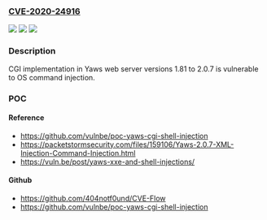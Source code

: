 ### [CVE-2020-24916](https://cve.mitre.org/cgi-bin/cvename.cgi?name=CVE-2020-24916)
![](https://img.shields.io/static/v1?label=Product&message=n%2Fa&color=blue)
![](https://img.shields.io/static/v1?label=Version&message=n%2Fa&color=blue)
![](https://img.shields.io/static/v1?label=Vulnerability&message=n%2Fa&color=brighgreen)

### Description

CGI implementation in Yaws web server versions 1.81 to 2.0.7 is vulnerable to OS command injection.

### POC

#### Reference
- https://github.com/vulnbe/poc-yaws-cgi-shell-injection
- https://packetstormsecurity.com/files/159106/Yaws-2.0.7-XML-Injection-Command-Injection.html
- https://vuln.be/post/yaws-xxe-and-shell-injections/

#### Github
- https://github.com/404notf0und/CVE-Flow
- https://github.com/vulnbe/poc-yaws-cgi-shell-injection

